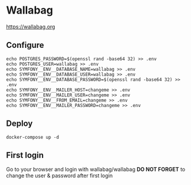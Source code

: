 # Wallabag

https://wallabag.org

## Configure
```
echo POSTGRES_PASSWORD=$(openssl rand -base64 32) >> .env
echo POSTGRES_USER=wallabag >> .env
echo SYMFONY__ENV__DATABASE_NAME=wallabag >> .env
echo SYMFONY__ENV__DATABASE_USER=wallabag >> .env
echo SYMFONY__ENV__DATABASE_PASSWORD=$(openssl rand -base64 32) >> .env
echo SYMFONY__ENV__MAILER_HOST=changeme >> .env
echo SYMFONY__ENV__MAILER_USER=changeme >> .env
echo SYMFONY__ENV__FROM_EMAIL=changeme >> .env
echo SYMFONY__ENV__MAILER_PASSWORD=changeme >> .env
```


## Deploy
```
docker-compose up -d
```

## First login

Go to your browser and login with wallabag/wallabag
**DO NOT FORGET** to change the user & password after first login

